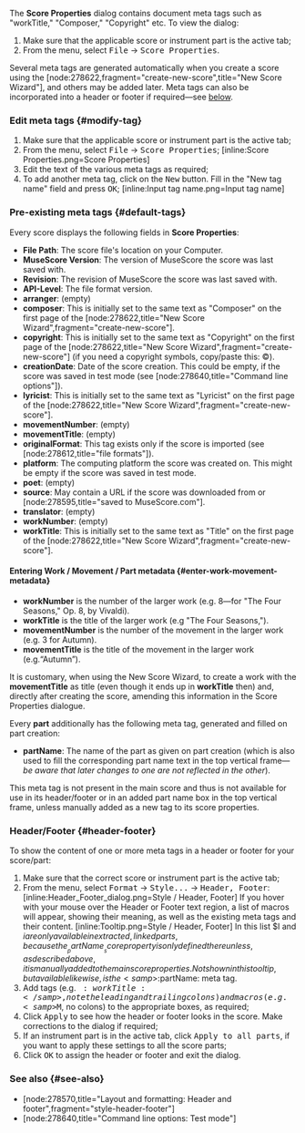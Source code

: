 The __Score Properties__ dialog contains document meta tags such as "workTitle," "Composer," "Copyright" etc. To view the dialog:

1. Make sure that the applicable score or instrument part is the active tab;
2. From the menu, select <samp>File</samp> &rarr; <samp>Score Properties</samp>.

Several meta tags are generated automatically when you create a score using the [node:278622,fragment="create-new-score",title="New Score Wizard"], and others may be added later. Meta tags can also be incorporated into a header or footer if required—see [below](#header-footer).

### Edit meta tags {#modify-tag}

1. Make sure that the applicable score or instrument part is the active tab;
2. From the menu, select <samp>File</samp> &rarr; <samp>Score Properties</samp>;
 [inline:Score Properties.png=Score Properties] 
3. Edit the text of the various meta tags as required;
4. To add another meta tag, click on the <kbd><samp class="button">New</samp></kbd> button. Fill in the "New tag name" field and press <kbd><samp class="button">OK</samp></kbd>;
 [inline:Input tag name.png=Input tag name] 

### Pre-existing meta tags {#default-tags}

Every score displays the following fields in __Score Properties__:

* __File Path__: The score file's location on your Computer.
* __MuseScore Version__: The version of MuseScore the score was last saved with.
* __Revision__: The revision of MuseScore the score was last saved with.
* __API-Level__: The file format version.
* __arranger__: (empty)
* __composer__: This is initially set to the same text as "Composer" on the first page of the [node:278622,title="New Score Wizard",fragment="create-new-score"].
* __copyright__: This is initially set to the same text as "Copyright" on the first page of the [node:278622,title="New Score Wizard",fragment="create-new-score"] (if you need a copyright symbols, copy/paste this: &copy;).
* __creationDate__: Date of the score creation. This could be empty, if the score was saved in test mode (see [node:278640,title="Command line options"]).
* __lyricist__: This is initially set to the same text as "Lyricist" on the first page of the [node:278622,title="New Score Wizard",fragment="create-new-score"].
* __movementNumber__: (empty)
* __movementTitle__: (empty)
* __originalFormat__: This tag exists only if the score is imported (see [node:278612,title="file formats"]).
* __platform__: The computing platform the score was created on. This might be empty if the score was saved in test mode.
* __poet__: (empty)
* __source__: May contain a URL if the score was downloaded from or [node:278595,title="saved to MuseScore.com"].
* __translator__: (empty)
* __workNumber__: (empty)
* __workTitle__: This is initially set to the same text as "Title" on the first page of the [node:278622,title="New Score Wizard",fragment="create-new-score"].

#### Entering Work / Movement / Part metadata {#enter-work-movement-metadata}

* __workNumber__ is the number of the larger work (e.g. 8—for "The Four Seasons," Op. 8, by Vivaldi).
* __workTitle__ is the title of the larger work (e.g  "The Four Seasons,").
* __movementNumber__ is the number of the movement in the larger work (e.g. 3 for Autumn).
* __movementTitle__ is the title of the movement in the larger work (e.g.“Autumn”).

It is customary, when using the New Score Wizard, to create a work with the __movementTitle__ as title (even though it ends up in __workTitle__ then) and, directly after creating the score, amending this information in the Score Properties dialogue.

Every __part__ additionally has the following meta tag, generated and filled on part creation:

* __partName__: The name of the part as given on part creation (which is also used to fill the corresponding part name text in the top vertical frame—_be aware that later changes to one are not reflected in the other_).

This meta tag is not present in the main score and thus is not available for use in its header/footer or in an added part name box in the top vertical frame, unless manually added as a new tag to its score properties.

### Header/Footer {#header-footer}

To show the content of one or more meta tags in a header or footer for your score/part:

1. Make sure that the correct score or instrument part is the active tab;
2. From the menu, select <samp>Format</samp> &rarr; <samp>Style...</samp> &rarr;  <samp>Header, Footer</samp>:
   [inline:Header_Footer_dialog.png=Style / Header, Footer] 
If you hover with your mouse over the Header or Footer text region, a list of macros will appear, showing their meaning, as well as the existing meta tags and their content.
  [inline:Tooltip.png=Style / Header, Footer] 
In this list $I and $i are only available in extracted, linked parts, because the  __partName__ score property is only defined there unless, as described above, it is manually added to the main score properties.  Not shown in this tooltip, but available likewise, is the <samp>$:partName:</samp> meta tag.
3. Add tags (e.g. <samp>$:workTitle:</samp>, note the leading and trailing colons) and macros (e.g. <samp>$M</samp>, no colons) to the appropriate boxes, as required;
4. Click <kbd><samp class="button">Apply</samp></kbd> to see how the header or footer looks in the score. Make corrections to the dialog if required;
5. If an instrument part is in the active tab, click <kbd><samp class="button">Apply to all parts</samp></kbd>, if you want to apply these settings to all the score parts;
5. Click <kbd><samp class="button">OK</samp></kbd> to assign the header or footer and exit the dialog.

### See also {#see-also}

* [node:278570,title="Layout and formatting: Header and footer",fragment="style-header-footer"]
* [node:278640,title="Command line options: Test mode"]